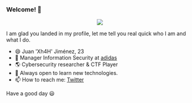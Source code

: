 ### Welcome! 👋

<p align="center"> 
    <a href="https://github.com/ryo-ma/github-profile-trophy"><img src="https://github-profile-trophy.vercel.app/?username=Xh4H&theme=onedark&margin-w=15&margin-h=15&no-frame=true&column=7"/></a>
</p>

I am glad you landed in my profile, let me tell you real quick who I am and what I do.

- 😄 Juan 'Xh4H' Jiménez, 23
- 🔭 Manager Information Security at [adidas](https://www.adidas.es/)
- 🌎 Cybersecurity researcher & CTF Player
- 🌱 Always open to learn new technologies.
- 📫 How to reach me: [Twitter](https://twitter.com/RiftWhiteHat)

Have a good day 😃
